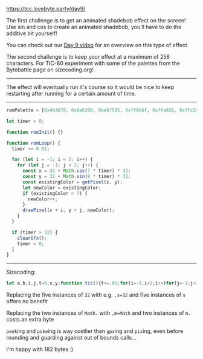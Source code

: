 https://tcc.lovebyte.party/day9/

The first challenge is to get an animated shadebob effect on the screen! Use sin and cos to create an animated shadebob, you’ll have to do the additive bit yourself!

You can check out our [Day 9 video](https://www.youtube.com/watch?v=eYH_ZErT1-0) for an overview on this type of effect.

The second challenge is to keep your effect at a maximum of 256 characters. For TIC-80 experiment with some of the palettes from the Bytebattle page on sizecoding.org!

-----

The effect will eventually run it's course so it would be nice to keep restarting after running for a certain amount of time.

-----

```js
romPalette = [0x464678, 0x9a6390, 0xe67595, 0xff8b6f, 0xffa936, 0xffc247, 0xffd647, 0xffff78]; // https://lospec.com/palette-list/sunset-8

let timer = 0;

function romInit() {}

function romLoop() {
  timer += 0.01;

  for (let i = -1; i < 2; i++) {
    for (let j = -1; j < 2; j++) {
      const x = 32 + Math.cos(7 * timer) * 32;
      const y = 32 + Math.sin(6 * timer) * 32;
      const existingColor = getPixel(x, y);
      let newColor = existingColor;
      if (existingColor < 7) {
        newColor++;
      }
      drawPixel(x + i, y + j, newColor);
    }
  }

  if (timer > 32) {
    clearGfx();
    timer = 0;
  }
}
```

-----

Sizecoding:

```js
let a,b,i,j,t=0,x,y;function tic(){t+=.01;for(i=-1;i<2;i++)for(j=-1;j<2;j++){x=32+Math.cos(7*t)*32;y=32+Math.sin(6*t)*32;a=gpx(x,y);b=a++;if(a<7)b++,pix(x+i,y+j,b)}if(t>32)cls(),t=0} // 182 bytes
```

Replacing the five instances of `32` with e.g. `,s=32` and five instances of `s` offers no benefit

Replacing the two instances of `Math.` with `,m=Math` and two instances of `m.` costs an extra byte

`peek`ing and `poke`ing is way costlier than `gpx`ing and `pix`ing, even before rounding and guarding against out of bounds calls...

I'm happy with 182 bytes :)
